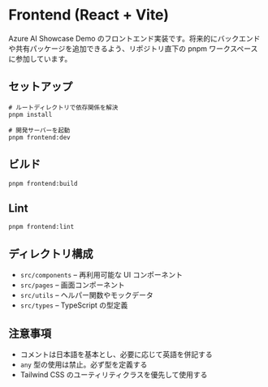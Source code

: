 # Frontend (React + Vite)

Azure AI Showcase Demo のフロントエンド実装です。将来的にバックエンドや共有パッケージを追加できるよう、リポジトリ直下の pnpm ワークスペースに参加しています。

## セットアップ

```pwsh
# ルートディレクトリで依存関係を解決
pnpm install

# 開発サーバーを起動
pnpm frontend:dev
```

## ビルド

```pwsh
pnpm frontend:build
```

## Lint

```pwsh
pnpm frontend:lint
```

## ディレクトリ構成

- `src/components` – 再利用可能な UI コンポーネント
- `src/pages` – 画面コンポーネント
- `src/utils` – ヘルパー関数やモックデータ
- `src/types` – TypeScript の型定義

## 注意事項

- コメントは日本語を基本とし、必要に応じて英語を併記する
- `any` 型の使用は禁止。必ず型を定義する
- Tailwind CSS のユーティリティクラスを優先して使用する
